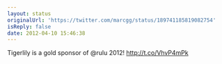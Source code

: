 ```yaml
---
layout: status
originalUrl: 'https://twitter.com/marcgg/status/189741185819082754'
isReply: false
date: 2012-04-10 15:46:38
---
```


Tigerlily is a gold sponsor of @rulu 2012! http://t.co/VhvP4mPk
